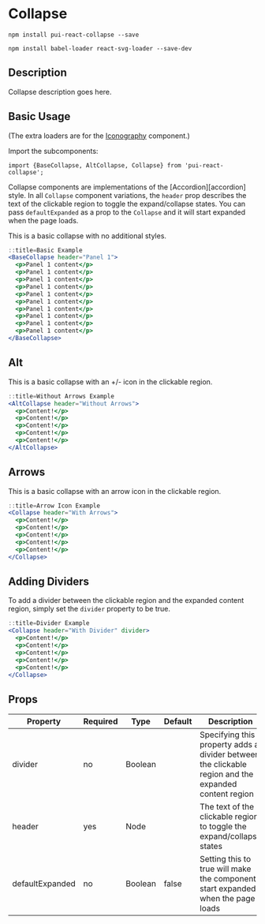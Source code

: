 # Collapse

`npm install pui-react-collapse --save`

`npm install babel-loader react-svg-loader --save-dev`

## Description
Collapse description goes here.

## Basic Usage
(The extra loaders are for the [Iconography](/react_base_iconography.html) component.)

Import the subcomponents:

```
import {BaseCollapse, AltCollapse, Collapse} from 'pui-react-collapse';
```

Collapse components are implementations of the [Accordion][accordion] style. In
all `Collapse` component variations, the `header` prop describes the text
of the clickable region to toggle the expand/collapse states. You can pass `defaultExpanded`
as a prop to the `Collapse` and it will start expanded when the page loads.

This is a basic collapse with no additional styles.

```jsx
::title=Basic Example
<BaseCollapse header="Panel 1">
  <p>Panel 1 content</p>
  <p>Panel 1 content</p>
  <p>Panel 1 content</p>
  <p>Panel 1 content</p>
  <p>Panel 1 content</p>
  <p>Panel 1 content</p>
  <p>Panel 1 content</p>
  <p>Panel 1 content</p>
  <p>Panel 1 content</p>
  <p>Panel 1 content</p>
</BaseCollapse>
```
## Alt

This is a basic collapse with an +/- icon in the clickable region.

```jsx
::title=Without Arrows Example
<AltCollapse header="Without Arrows">
  <p>Content!</p>
  <p>Content!</p>
  <p>Content!</p>
  <p>Content!</p>
  <p>Content!</p>
</AltCollapse>
```
## Arrows

This is a basic collapse with an arrow icon in the clickable region.

```jsx
::title=Arrow Icon Example
<Collapse header="With Arrows">
  <p>Content!</p>
  <p>Content!</p>
  <p>Content!</p>
  <p>Content!</p>
  <p>Content!</p>
</Collapse>
```

## Adding Dividers

To add a divider between the clickable region and the expanded content region,
simply set the `divider` property to be true.

```jsx
::title=Divider Example
<Collapse header="With Divider" divider>
  <p>Content!</p>
  <p>Content!</p>
  <p>Content!</p>
  <p>Content!</p>
  <p>Content!</p>
</Collapse>
```

## Props

Property | Required | Type | Default | Description
---------|----------|------|---------|------------
divider         | no  | Boolean |       | Specifying this property adds a divider between the clickable region and the expanded content region
header          | yes | Node    |       | The text of the clickable region to toggle the expand/collapse states
defaultExpanded | no  | Boolean | false | Setting this to true will make the component start expanded when the page loads
